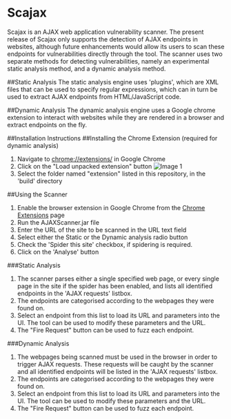 # Scajax
Scajax is an AJAX web application vulnerability scanner. The present release of Scajax only supports the detection of AJAX endpoints in websites, although future enhancements would allow its users to scan these endpoints for vulnerabilities directly through the tool. The scanner uses two separate methods for detecting vulnerabilities, namely an experimental static analysis method, and a dynamic analysis method.

##Static Analysis
The static analysis engine uses 'plugins', which are XML files that can be used to specify regular expressions, which can in turn be used to extract AJAX endpoints from HTML/JavaScript code.

##Dynamic Analysis
The dynamic analysis engine uses a Google chrome extension to interact with websites while they are rendered in a browser and extract endpoints on the fly.

##Installation Instructions
##Installing the Chrome Extension (required for dynamic analysis)
1. Navigate to [chrome://extensions/](chrome://extensions/) in Google Chrome
2. Click on the "Load unpacked extension" button
![Image 1](https://github.com/AdityaDamodaran/Scajax/doc/screenshots/img1.png)
3. Select the folder named "extension" listed in this repository, in the 'build' directory

##Using the Scanner
1. Enable the browser extension in Google Chrome from the [Chrome Extensions](chrome://extensions/) page
2. Run the AJAXScanner.jar file
3. Enter the URL of the site to be scanned in the URL text field
4. Select either the Static or the Dynamic analysis radio button
5. Check the 'Spider this site' checkbox, if spidering is required.
6. Click on the 'Analyse' button

###Static Analysis
1. The scanner parses either a single specified web page, or every single page in the site if the spider has been enabled, and lists all identified endpoints in the 'AJAX requests' listbox. 
2. The endpoints are categorised according to the webpages they were found on.
3. Select an endpoint from this list to load its URL and parameters into the UI. The tool can be used to modify these parameters and the URL.
4. The "Fire Request" button can be used to fuzz each endpoint.

###Dynamic Analysis
1. The webpages being scanned must be used in the browser in order to trigger AJAX requests. These requests will be caught by the scanner and all identified endpoints will be listed in the 'AJAX requests' listbox. 
2. The endpoints are categorised according to the webpages they were found on.
3. Select an endpoint from this list to load its URL and parameters into the UI. The tool can be used to modify these parameters and the URL.
4. The "Fire Request" button can be used to fuzz each endpoint.

